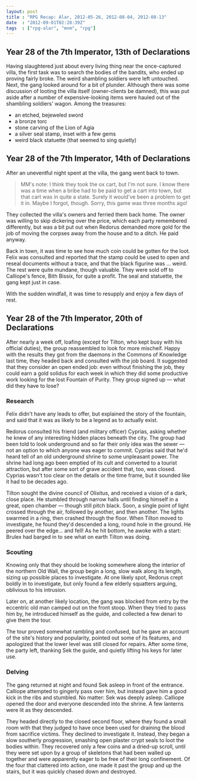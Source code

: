 ```yaml
---
layout: post
title : "RPG Recap: Alar, 2012-05-26, 2012-08-04, 2012-08-13"
date  : "2012-09-01T02:28:39Z"
tags  : ["rpg-alar", "mnm", "rpg"]
---
```

## Year 28 of the 7th Imperator, 13th of Declarations

Having slaughtered just about every living thing near the once-captured villa,
the first task was to search the bodies of the bandits, who ended up proving
fairly broke.  The weird shambling soldiers were left untouched.  Next, the
gang looked around for a bit of plunder.  Although there was some discussion of
looting the villa itself (owner-clients be damned), this was put aside after a
number of expensive-looking items were hauled out of the shambling soldiers'
wagon.  Among the treasures:

* an etched, bejeweled sword
* a bronze torc
* stone carving of the Lion of Agia
* a silver seal stamp, inset with a few gems
* weird black statuette (that seemed to sing quietly)

## Year 28 of the 7th Imperator, 14th of Declarations

After an uneventful night spent at the villa, the gang went back to town.

> MM's note:  I think they took the ox cart, but I'm not sure.  I know there
> was a time when a bribe had to be paid to get a cart into town, but that cart
> was in quite a state.  Surely it would've been a problem to get it in.  Maybe
> I forgot, though.  Sorry, this game was three months ago!

They collected the villa's owners and ferried them back home.  The owner was
willing to skip dickering over the price, which each party remembered
differently, but was a bit put out when Redorus demanded more gold for the job
of moving the corpses away from the house and to a ditch.  He paid anyway.

Back in town, it was time to see how much coin could be gotten for the loot.
Felix was consulted and reported that the stamp could be used to open and
reseal documents without a trace, and that the black figurine was … weird.  The
rest were quite mundane, though valuable.  They were sold off to Calliope's
fence, Bith Bissix, for quite a profit.  The seal and statuette, the gang kept
just in case.

With the sudden windfall, it was time to resupply and enjoy a few days of rest.

## Year 28 of the 7th Imperator, 20th of Declarations

After nearly a week off, loafing (except for Tilton, who kept busy with his
official duties), the group reassembled to look for more mischeif.  Happy with
the results they got from the daemons in the Commons of Knowledge last time,
they headed back and consulted with the job board.  It suggested that they
consider an open ended job: even without finishing the job, they could earn a
gold solidus for each week in which they did some productive work looking for
the lost Fountain of Purity.  They group signed up — what did they have to
lose?

### Research

Felix didn't have any leads to offer, but explained the story of the fountain,
and said that it was as likely to be a legend as to actually exist.

Redorus consulted his friend (and military officer) Cyprias, asking whether he
knew of any interesting hidden places beneath the city.  The group had been
told to look underground and so far their only idea was the sewer — not an
option to which anyone was eager to commit.  Cyprias said that he'd heard tell
of an old underground shrine to some unpleasant power.  The shrine had long ago
been emptied of its cult and converted to a tourist attraction, but after some
sort of grave accident that, too, was closed.  Cyprias wasn't too clear on the
details or the time frame, but it sounded like it had to be decades ago.

Tilton sought the divine council of Olixitus, and received a vision of a dark,
close place.  He stumbled through narrow halls until finding himself in a
great, open chamber — though still pitch black.  Soon, a single point of light
crossed through the air, followed by another, and then another.  The lights
swarmed in a ring, then crashed through the floor.  When Tilton moved to
investigate, he found they'd descended a long, round hole in the ground.  He
peered over the edge… and fell!  As he hit bottom, he awoke with a start:
Brulex had barged in to see what on earth Tilton was doing.

### Scouting

Knowing only that they should be looking somewhere along the interior of the
northern Old Wall, the group begin a long, slow walk along its length, sizing
up possible places to investigate.  At one likely spot, Redorus crept boldly in
to investigate, but only found a few elderly squatters arguing, oblivious to
his intrusion.

Later on, at another likely location, the gang was blocked from entry by the
eccentric old man camped out on the front stoop.  When they tried to pass him
by, he introduced himself as the guide, and collected a few denari to give them
the tour.

The tour proved somewhat rambling and confused, but he gave an account of the
site's history and popularity, pointed out some of its features, and apologized
that the lower level was still closed for repairs.  After some time, the party
left, thanking Sek the guide, and quietly lifting his keys for later use.

### Delving

The gang returned at night and found Sek asleep in front of the entrance.
Calliope attempted to gingerly pass over him, but instead gave him a good
kick in the ribs and stumbled.  No matter: Sek was deeply asleep.  Calliope
opened the door and everyone descended into the shrine.  A few lanterns were
lit as they descended.

They headed directly to the closed second floor, where they found a small room
with that they judged to have once been used for draining the blood from
sacrifice victims.  They declined to investigate it.  Instead, they began a
slow southerly progression, smashing open plaster crypt seals to loot the
bodies within.  They recovered only a few coins and a dried-up scroll, until
they were set upon by a group of skeletons that had been walled up together and
were apparently eager to be free of their long confinement.  Of the four that
clattered into action, one made it past the group and up the stairs, but it was
quickly chased down and destroyed.


